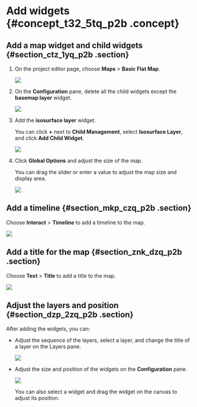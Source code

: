# Add widgets {#concept_t32_5tq_p2b .concept}

## Add a map widget and child widgets {#section_ctz_1yq_p2b .section}

1.  On the project editor page, choose **Maps** \> **Basic Flat Map**.

    ![](http://static-aliyun-doc.oss-cn-hangzhou.aliyuncs.com/assets/img/17485/15584087599278_en-US.png)

2.  On the **Configuration** pane, delete all the child widgets except the **basemap layer** widget.

    ![](http://static-aliyun-doc.oss-cn-hangzhou.aliyuncs.com/assets/img/17485/15584087609279_en-US.png)

3.  Add the **isosurface layer** widget.

    You can click **+** next to **Child Management**, select **Isosurface Layer**, and click **Add Child Widget**.

    ![](http://static-aliyun-doc.oss-cn-hangzhou.aliyuncs.com/assets/img/17485/15584087609280_en-US.png)

4.  Click **Global Options** and adjust the size of the map.

    You can drag the slider or enter a value to adjust the map size and display area.

    ![](http://static-aliyun-doc.oss-cn-hangzhou.aliyuncs.com/assets/img/17485/15584087609281_en-US.png)


## Add a timeline {#section_mkp_czq_p2b .section}

Choose **Interact** \> **Timeline** to add a timeline to the map.

![](http://static-aliyun-doc.oss-cn-hangzhou.aliyuncs.com/assets/img/17485/15584087609282_en-US.png)

## Add a title for the map {#section_znk_dzq_p2b .section}

Choose **Text** \> **Title** to add a title to the map.

![](http://static-aliyun-doc.oss-cn-hangzhou.aliyuncs.com/assets/img/17485/15584087609283_en-US.png)

## Adjust the layers and position {#section_dzp_2zq_p2b .section}

After adding the widgets, you can:

-   Adjust the sequence of the layers, select a layer, and change the title of a layer on the Layers pane.

    ![](http://static-aliyun-doc.oss-cn-hangzhou.aliyuncs.com/assets/img/17485/15584087609285_en-US.png)

-   Adjust the size and position of the widgets on the **Configuration** pane.

    ![](http://static-aliyun-doc.oss-cn-hangzhou.aliyuncs.com/assets/img/17485/15584087609286_en-US.png)

    You can also select a widget and drag the widget on the canvas to adjust its position.


